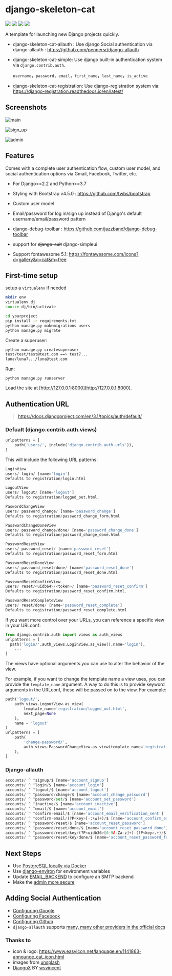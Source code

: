 # django-skeleton-cat

![](https://img.shields.io/github/stars/joaxin/django-skeleton-cat) ![](https://img.shields.io/github/forks/joaxin/django-skeleton-cat) ![](https://img.shields.io/github/issues/joaxin/django-skeleton-cat) ![](https://img.shields.io/twitter/url?url=https%3A%2F%2Fgithub.com%2Fjoaxin%2Fdjango-skeleton-cat)

A template for launching new Django projects quickly. 

- django-skeleton-cat-allauth : Use django Social authentication via django-allauth : https://github.com/pennersr/django-allauth

- django-skeleton-cat-simple: Use django built-in authentication system via `django.contrib.auth`.

  `username`，`password`，`email`，`first_name`，`last_name`，`is_active`

- django-skeleton-cat-registration: Use django-registration system via: https://django-registration.readthedocs.io/en/latest/

## Screenshots

![main](django-skeleton-cat/shots/main.png)

![sign_up](django-skeleton-cat/shots/sign_up.png)

![admin](django-skeleton-cat/shots/admin.png)

## Features

Comes with a complete user authentication flow, custom user model, and social authentication options via Gmail, Facebook, Twitter, etc.

- For Django>=2.2 and Python>=3.7

- Styling with Bootstrap v4.5.0 : https://github.com/twbs/bootstrap

- Custom user model

- Email/password for log in/sign up instead of Django's default username/email/password pattern

- django-debug-toolbar : https://github.com/jazzband/django-debug-toolbar

- support for ~~django-suit~~  django-simpleui

- Support fontawesome 5.1: https://fontawesome.com/icons?d=gallery&q=cat&m=free

## First-time setup

setup a `virtualenv` if needed

```bash
mkdir env
virtualenv dj
source dj/bin/activate
```

```bash
cd yourproject
pip install -r requirements.txt
python manage.py makemigrations users
python manage.py migrate
```

Create a superuser:

```bash
python manage.py createsuperuser
test/test/test@test.com ==> test7...
luna/luna7.../luna@test.com
```

Run:

```
python manage.py runserver
```

Load the site at [http://127.0.0.1:8000](http://127.0.0.1:8000).

## Authentication URL

> https://docs.djangoproject.com/en/3.1/topics/auth/default/

### Defualt (django.contrib.auth.views)

```python
urlpatterns = [
    path('users/', include('django.contrib.auth.urls')),
]
```

This will include the following URL patterns:

```python
LoginView
users/ login/ [name='login']
Defaults to registration/login.html

LogoutView
users/ logout/ [name='logout']
Defaults to registration/logged_out.html.

PaswordChangeView
users/ password_change/ [name='password_change']
Defaults to registration/password_change_form.html

PasswordChangeDoneView
users/ password_change/done/ [name='password_change_done']
Defaults to registration/password_change_done.html

PasswordResetView
users/ password_reset/ [name='password_reset']
Defaults to registration/password_reset_form.html

PasswordResetDoneView
users/ password_reset/done/ [name='password_reset_done']
Defaults to registration/password_reset_done.html

PasswordResetConfirmView
users/ reset/<uidb64>/<token>/ [name='password_reset_confirm']
Defaults to registration/password_reset_confirm.html.

PasswordResetCompleteView
users/ reset/done/ [name='password_reset_complete']
Defaults to registration/password_reset_complete.html
```

If you want more control over your URLs, you can reference a specific view in your URLconf:

```python
from django.contrib.auth import views as auth_views
urlpatterns = [
  path('login/',auth_views.LoginView.as_view(),name='login'),
    ...
]
```

The views have optional arguments you can use to alter the behavior of the view. 

For example, if you want to change the template name a view uses, you can provide the `template_name` argument. A way to do this is to provide keyword arguments in the URLconf, these will be passed on to the view. For example:

```python
path('logout/',
    auth_views.LogoutView.as_view(
        template_name='registration/logged_out.html',
        next_page=None
    ),
    name = 'logout'
)
urlpatterns = [
    path(
        'change-password/',
        auth_views.PasswordChangeView.as_view(template_name='registration/change-password.html'),
    ),
]
```

### Django-allauth

```python
accounts/ ^ ^signup/$ [name='account_signup']
accounts/ ^ ^login/$ [name='account_login']
accounts/ ^ ^logout/$ [name='account_logout']
accounts/ ^ ^password/change/$ [name='account_change_password']
accounts/ ^ ^password/set/$ [name='account_set_password']
accounts/ ^ ^inactive/$ [name='account_inactive']
accounts/ ^ ^email/$ [name='account_email']
accounts/ ^ ^confirm-email/$ [name='account_email_verification_sent']
accounts/ ^ ^confirm-email/(?P<key>[-:\w]+)/$ [name='account_confirm_email']
accounts/ ^ ^password/reset/$ [name='account_reset_password']
accounts/ ^ ^password/reset/done/$ [name='account_reset_password_done']
accounts/ ^ ^password/reset/key/(?P<uidb36>[0-9A-Za-z]+)-(?P<key>.+)/$ [name='account_reset_password_from_key']
accounts/ ^ ^password/reset/key/done/$ [name='account_reset_password_from_key_done']
```

## Next Steps

- Use [PostgreSQL locally via Docker](https://wsvincent.com/django-docker-postgresql/)
- Use [django-environ](https://github.com/joke2k/django-environ) for environment variables
- Update [EMAIL_BACKEND](https://docs.djangoproject.com/en/2.2/topics/email/#module-django.core.mail) to configure an SMTP backend
- Make the [admin more secure](https://opensource.com/article/18/1/10-tips-making-django-admin-more-secure)

## Adding Social Authentication

- [Configuring Google](https://wsvincent.com/django-allauth-tutorial-custom-user-model/#google-credentials)
- [Configuring Facebook](http://www.sarahhagstrom.com/2013/09/the-missing-django-allauth-tutorial/#Create_and_configure_a_Facebook_app)
- [Configuring Github](https://wsvincent.com/django-allauth-tutorial/)
- `django-allauth` supports [many, many other providers in the official docs](https://django-allauth.readthedocs.io/en/latest/providers.html)

### Thanks to

- icon & logo: https://www.easyicon.net/language.en/1141863-announce_cat_icon.html
- images from [unsplash](https://unsplash.com/)
- [DjangoX](https://github.com/wsvincent/djangox) BY  [wsvincent](https://wsvincent.com)